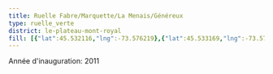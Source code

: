 ```yaml
---
title: Ruelle Fabre/Marquette/La Menais/Généreux
type: ruelle_verte
district: le-plateau-mont-royal
fill: [{"lat":45.532116,"lng":-73.576219},{"lat":45.533169,"lng":-73.578622},{"lat":45.533469,"lng":-73.578236},{"lat":45.532868,"lng":-73.57888}]
---
```


Année d'inauguration: 2011